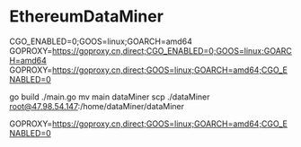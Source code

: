 # EthereumDataMiner


CGO_ENABLED=0;GOOS=linux;GOARCH=amd64
GOPROXY=https://goproxy.cn,direct;CGO_ENABLED=0;GOOS=linux;GOARCH=amd64
GOPROXY=https://goproxy.cn,direct;GOOS=linux;GOARCH=amd64;CGO_ENABLED=0

go build ./main.go
mv main dataMiner
scp ./dataMiner root@47.98.54.147:/home/dataMiner/dataMiner



GOPROXY=https://goproxy.cn,direct;GOOS=linux;GOARCH=amd64;CGO_ENABLED=0


